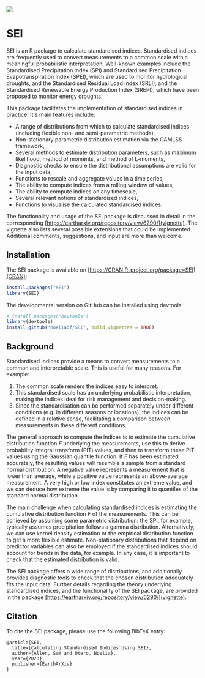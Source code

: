 [![](https://cranlogs.r-pkg.org/badges/SEI)](https://cran.r-project.org/package=SEI)

# SEI

SEI is an R package to calculate standardised indices. Standardised indices are frequently used to convert measurements to a common scale with a meaningful probabilistic interpretation. Well-known examples include the Standardised Precipitation Index (SPI) and Standardised Precipitation Evapotranspiration Index (SPEI), which are used to monitor hydrological droughts, and the Standardised Residual Load Index (SRLI), and the Standardised Renewable Energy Production Index (SREPI), which have been proposed to monitor energy droughts.
 
This package facilitates the implementation of standardised indices in practice. It's main features include:
  - A range of distributions from which to calculate standardised indices (including flexible non- and semi-parametric methods),
  - Non-stationary parametric distribution estimation via the GAMLSS framework,
  - Several methods to estimate distribution parameters, such as maximum likelihood, method of moments, and method of L-moments,
  - Diagnostic checks to ensure the distributional assumptions are valid for the input data,
  - Functions to rescale and aggregate values in a time series,
  - The ability to compute indices from a rolling window of values,
  - The ability to compute indices on any timescale,
  - Several relevant notions of standardised indices,
  - Functions to visualise the calculated standardised indices.

The functionality and usage of the SEI package is discussed in detail in the corresponding [https://eartharxiv.org/repository/view/6290/](vignette). The vignette also lists several possible extensions that could be implemented. Additional comments, suggestions, and input are more than welcome.


## Installation

The SEI package is available on [https://CRAN.R-project.org/package=SEI](CRAN):
```r
install.packages("SEI")
library(SEI)
```

The developmental version on GitHub can be installed using devtools:
```r
# install.packages("devtools")
library(devtools)
install_github("noeliaof/SEI", build_vignettes = TRUE)
```


## Background

Standardised indices provide a means to convert measurements to a common and interpretable scale. This is useful for many reasons. For example:
1) The common scale renders the indices easy to interpret. 
2) This standardised scale has an underlying probabilistic interpretation, making the indices ideal for risk management and decision-making. 
3) Since the standardisation can be performed separately under different conditions (e.g. in different seasons or locations), the indices can be defined in a relative sense, facilitating a comparison between measurements in these different conditions. 

The general approach to compute the indices is to estimate the cumulative distribution function $F$ underlying the measurements, use this to derive probability integral transform (PIT) values, and then to transform these PIT values using the Gaussian quantile function. If $F$ has been estimated accurately, the resulting values will resemble a sample from a standard normal distribution. A negative value represents a measurement that is lower than average, while a positive value represents an above-average measurement. A very high or low index constitutes an extreme value, and we can deduce how extreme the value is by comparing it to quantiles of the standard normal distribution. 

The main challenge when calculating standardised indices is estimating the cumulative distribution function $F$ of the measurements. This can be achieved by assuming some parametric distribution: the SPI, for example, typically assumes precipitation follows a gamma distribution. Alternatively, we can use kernel density estimation or the empirical distribution function to get a more flexible estimate. Non-stationary distributions that depend on predictor variables can also be employed if the standardised indices should account for trends in the data, for example. In any case, it is important to check that the estimated distribution is valid. 

The SEI package offers a wide range of distributions, and additionally provides diagnostic tools to check that the chosen distribution adequately fits the input data. Further details regarding the theory underlying standardised indices, and the functionality of the SEI package, are provided in the package [https://eartharxiv.org/repository/view/6290/](vignette).


## Citation

To cite the SEI package, please use the following BibTeX entry:

```
@article{SEI,
  title={Calculating Standardised Indices Using SEI},
  author={Allen, Sam and Otero, Noelia},
  year={2023},
  publisher={EarthArXiv}
}
```
